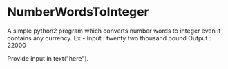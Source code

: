 # NumberWordsToInteger
A simple python2 program which converts number words to integer even if contains any currency.
Ex - 
Input : twenty two thousand pound
Output : 22000

Provide input in text("here").



